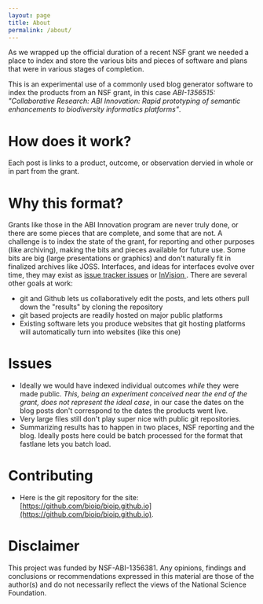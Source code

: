 ```yaml
---
layout: page
title: About
permalink: /about/
---
```


As we wrapped up the official duration of a recent NSF grant we needed a place to index and store the various bits and pieces of software and plans that were in various stages of completion.

This is an experimental use of a commonly used blog generator software to index the products from an NSF grant, in this case _ABI-1356515: "Collaborative Research: ABI Innovation: Rapid prototyping of semantic enhancements to biodiversity informatics platforms"_.   

# How does it work?  

Each post is links to a product, outcome, or observation dervied in whole or in part from the grant.  

# Why this format?

Grants like those in the ABI Innovation program are never truly done, or there are some pieces that are complete, and some that are not.  A challenge is to index the state of the grant, for reporting and other purposes (like archiving), making the bits and pieces available for future use.  Some bits are big (large presentations or graphics) and don't naturally fit in finalized archives like JOSS. Interfaces, and ideas for interfaces evolve over time, they may exist as [issue tracker issues](https://github.com/SpeciesFileGroup/taxonworks/issues) or [InVision ](). There are several other goals at work:

* git and Github lets us collaboratively edit the posts, and lets others pull down the "results" by cloning the repository
* git based projects are readily hosted on major public platforms
* Existing software lets you produce websites that git hosting platforms will automatically turn into websites (like this one) 

# Issues

* Ideally we would have indexed individual outcomes _while_ they were made public. _This, being an experiment conceived near the end of the grant, does not represent the ideal case_, in our case the dates on the blog posts don't correspond to the dates the products went live.
* Very large files still don't play super nice with public git repositories.
* Summarizing results has to happen in two places, NSF reporting and the blog. Ideally posts here could be batch processed for the format that fastlane lets you batch load.

# Contributing

* Here is the git repository for the site: [https://github.com/bioip/bioip.github.io](https://github.com/bioip/bioip.github.io). 

# Disclaimer 

This project was funded by NSF-ABI-1356381. Any opinions, findings and conclusions or recommendations expressed in this material are those of the author(s) and do not necessarily reflect the views of the National Science Foundation. 

